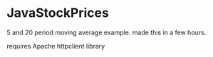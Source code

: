 JavaStockPrices
===============

5 and 20 period moving average example. made this in a few hours.

requires Apache httpclient library
